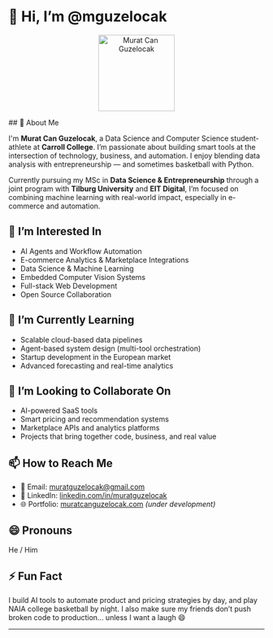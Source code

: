 # 👋 Hi, I’m @mguzelocak

<p align="center">
  <img src="https://drive.google.com/file/d/1dYeibruCeVJWcjU0YDCrP5YkE99eRkIX/view?usp=sharing" width="150" height="150" alt="Murat Can Guzelocak"/>
</p>
## 🧠 About Me

I'm **Murat Can Guzelocak**, a Data Science and Computer Science student-athlete at **Carroll College**. I’m passionate about building smart tools at the intersection of technology, business, and automation. I enjoy blending data analysis with entrepreneurship — and sometimes basketball with Python.

Currently pursuing my MSc in **Data Science & Entrepreneurship** through a joint program with **Tilburg University** and **EIT Digital**, I’m focused on combining machine learning with real-world impact, especially in e-commerce and automation.

## 👀 I’m Interested In

- AI Agents and Workflow Automation  
- E-commerce Analytics & Marketplace Integrations  
- Data Science & Machine Learning  
- Embedded Computer Vision Systems  
- Full-stack Web Development  
- Open Source Collaboration  

## 🌱 I’m Currently Learning

- Scalable cloud-based data pipelines  
- Agent-based system design (multi-tool orchestration)  
- Startup development in the European market  
- Advanced forecasting and real-time analytics  

## 💞️ I’m Looking to Collaborate On

- AI-powered SaaS tools  
- Smart pricing and recommendation systems  
- Marketplace APIs and analytics platforms  
- Projects that bring together code, business, and real value  

## 📫 How to Reach Me

- 📧 Email: muratguzelocak@gmail.com  
- 💼 LinkedIn: [linkedin.com/in/muratguzelocak](https://www.linkedin.com/in/muratguzelocak/)  
- 🌐 Portfolio: [muratcanguzelocak.com](https://www.muratcanguzelocak.com) *(under development)*  

## 😄 Pronouns

He / Him

## ⚡ Fun Fact

I build AI tools to automate product and pricing strategies by day, and play NAIA college basketball by night. I also make sure my friends don’t push broken code to production... unless I want a laugh 😄

---

<!---
mguzelocak/mguzelocak is a ✨ special ✨ repository because its `README.md` (this file) appears on your GitHub profile.
You can click the Preview link to take a look at your changes.
--->
